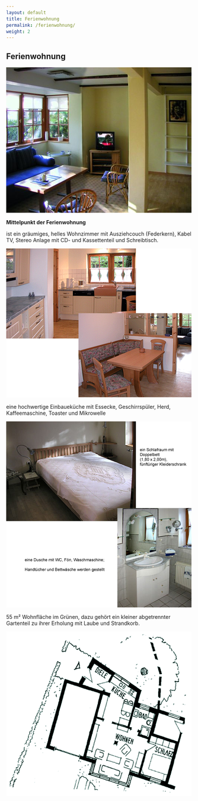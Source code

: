```yaml
---
layout: default
title: Ferienwohnung
permalink: /ferienwohnung/
weight: 2
---
```


## Ferienwohnung

![Mittelpunkt](/assets/ferienwohnung-mittelpunkt.jpg)

**Mittelpunkt der Ferienwohnung**

ist ein gräumiges, helles Wohnzimmer mit Ausziehcouch (Federkern), Kabel TV, Stereo Anlage mit CD- und Kassettenteil und Schreibtisch.

![Küche](/assets/ferienwohnung-kueche.png)

eine hochwertige Einbaueküche mit Essecke, Geschirrspüler, Herd, Kaffeemaschine, Toaster und Mikrowelle

![Schlafzimmer & Bad](/assets/ferienwohnung-schlafzimmer-bad.jpg)

55 m² Wohnfläche im Grünen, dazu gehört ein kleiner abgetrennter Gartenteil zu ihrer Erholung mit Laube und Strandkorb.

![Grundriss](/assets/ferienwohnung-grundriss.gif)
